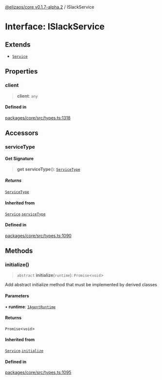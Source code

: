 [@elizaos/core v0.1.7-alpha.2](../index.md) / ISlackService

# Interface: ISlackService

## Extends

- [`Service`](../classes/Service.md)

## Properties

### client

> **client**: `any`

#### Defined in

[packages/core/src/types.ts:1318](https://github.com/elizaOS/eliza/blob/main/packages/core/src/types.ts#L1318)

## Accessors

### serviceType

#### Get Signature

> **get** **serviceType**(): [`ServiceType`](../enumerations/ServiceType.md)

##### Returns

[`ServiceType`](../enumerations/ServiceType.md)

#### Inherited from

[`Service`](../classes/Service.md).[`serviceType`](../classes/Service.md#serviceType-1)

#### Defined in

[packages/core/src/types.ts:1090](https://github.com/elizaOS/eliza/blob/main/packages/core/src/types.ts#L1090)

## Methods

### initialize()

> `abstract` **initialize**(`runtime`): `Promise`\<`void`\>

Add abstract initialize method that must be implemented by derived classes

#### Parameters

• **runtime**: [`IAgentRuntime`](IAgentRuntime.md)

#### Returns

`Promise`\<`void`\>

#### Inherited from

[`Service`](../classes/Service.md).[`initialize`](../classes/Service.md#initialize)

#### Defined in

[packages/core/src/types.ts:1095](https://github.com/elizaOS/eliza/blob/main/packages/core/src/types.ts#L1095)

